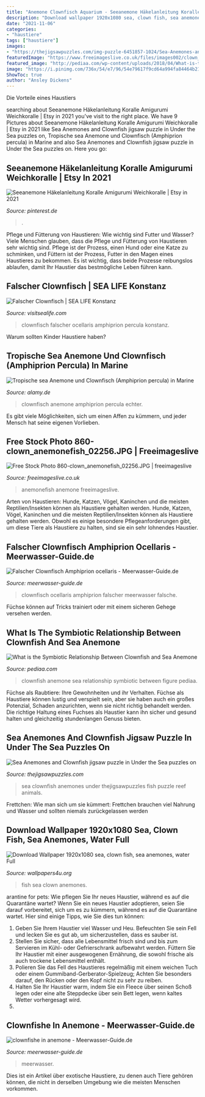 ```yaml
---
title: "Anemone Clownfisch Aquarium - Seeanemone Häkelanleitung Koralle Amigurumi Weichkoralle"
description: "Download wallpaper 1920x1080 sea, clown fish, sea anemones, water full"
date: "2021-11-06"
categories:
- "haustiere"
tags: ["haustiere"]
images:
- "https://thejigsawpuzzles.com/img-puzzle-6451857-1024/Sea-Anemones-and-Clownfish"
featuredImage: "https://www.freeimageslive.co.uk/files/images002/clown_anemonefish_02256.JPG"
featured_image: "http://pediaa.com/wp-content/uploads/2018/04/What-is-the-Symbiotic-Relationship-Between-Clownfish-and-Sea-Anemone_Figure-1.jpg"
image: "https://i.pinimg.com/736x/54/e7/96/54e79617f9cd64a994fa84464b21b76c.jpg"
ShowToc: true
author: "Ansley Dickens"
---
```



Die Vorteile eines Haustiers

	

		
searching about Seeanemone Häkelanleitung Koralle Amigurumi Weichkoralle | Etsy in 2021 you've visit to the right place. We have 9 Pictures about Seeanemone Häkelanleitung Koralle Amigurumi Weichkoralle | Etsy in 2021 like Sea Anemones and Clownfish jigsaw puzzle in Under the Sea puzzles on, Tropische sea Anemone und Clownfisch (Amphiprion percula) in Marine and also Sea Anemones and Clownfish jigsaw puzzle in Under the Sea puzzles on. Here you go:
		
    
## Seeanemone Häkelanleitung Koralle Amigurumi Weichkoralle | Etsy In 2021

<img loading=lazy src="https://i.pinimg.com/736x/54/e7/96/54e79617f9cd64a994fa84464b21b76c.jpg" onerror="this.onerror=null;this.src='https://tse4.mm.bing.net/th?id=OIP.TBAURybksn0-wC0WBdwC5QHaHa&amp;pid=15.1';" alt="Seeanemone Häkelanleitung Koralle Amigurumi Weichkoralle | Etsy in 2021">

_Source: pinterest.de_

>. 

	

Pflege und Fütterung von Haustieren: Wie wichtig sind Futter und Wasser?
Viele Menschen glauben, dass die Pflege und Fütterung von Haustieren sehr wichtig sind. Pflege ist der Prozess, einen Hund oder eine Katze zu schminken, und Füttern ist der Prozess, Futter in den Magen eines Haustieres zu bekommen. Es ist wichtig, dass beide Prozesse reibungslos ablaufen, damit Ihr Haustier das bestmögliche Leben führen kann.

    
## Falscher Clownfisch | SEA LIFE Konstanz

<img loading=lazy src="https://www.visitsealife.com/konstanz/media/tcdb3icc/8443_black-photon-clownfish_-amphiprion-ocellaris-x-amphiprion-percula-5-min.jpg" onerror="this.onerror=null;this.src='https://tse4.mm.bing.net/th?id=OIP.QWZcFainIztALXV7p6jFdAHaE8&amp;pid=15.1';" alt="Falscher Clownfisch | SEA LIFE Konstanz">

_Source: visitsealife.com_

>clownfisch falscher ocellaris amphiprion percula konstanz. 

	

Warum sollten Kinder Haustiere haben?

    
## Tropische Sea Anemone Und Clownfisch (Amphiprion Percula) In Marine

<img loading=lazy src="https://www.alamy.de/aggregator-api/download?url=https://c8.alamy.com/compde/pgkcmc/tropische-sea-anemone-und-clownfisch-amphiprion-percula-in-marine-aquarium-pgkcmc.jpg" onerror="this.onerror=null;this.src='https://tse2.mm.bing.net/th?id=OIP.t9NX97AL1YTNuY8S8I9XNgHaFc&amp;pid=15.1';" alt="Tropische sea Anemone und Clownfisch (Amphiprion percula) in Marine">

_Source: alamy.de_

>clownfisch anemone amphiprion percula echter. 

	

Es gibt viele Möglichkeiten, sich um einen Affen zu kümmern, und jeder Mensch hat seine eigenen Vorlieben.

    
## Free Stock Photo 860-clown_anemonefish_02256.JPG | Freeimageslive

<img loading=lazy src="https://www.freeimageslive.co.uk/files/images002/clown_anemonefish_02256.JPG" onerror="this.onerror=null;this.src='https://tse4.mm.bing.net/th?id=OIP.dcZwUA2heGQ7Zz3auSkCtAHaFj&amp;pid=15.1';" alt="Free Stock Photo 860-clown_anemonefish_02256.JPG | freeimageslive">

_Source: freeimageslive.co.uk_

>anemonefish anemone freeimageslive. 

	

Arten von Haustieren: Hunde, Katzen, Vögel, Kaninchen und die meisten Reptilien/Insekten können als Haustiere gehalten werden.
Hunde, Katzen, Vögel, Kaninchen und die meisten Reptilien/Insekten können als Haustiere gehalten werden. Obwohl es einige besondere Pflegeanforderungen gibt, um diese Tiere als Haustiere zu halten, sind sie ein sehr lohnendes Haustier.

    
## Falscher Clownfisch Amphiprion Ocellaris - Meerwasser-Guide.de

<img loading=lazy src="http://www.meerwasser-guide.de/wp-content/uploads/2020/08/Amphiprion-Ocellaris-Clownfisch-Nemo.jpg" onerror="this.onerror=null;this.src='https://tse2.mm.bing.net/th?id=OIP.l1IrY5fx8H7dhqIGeqvgfgHaFj&amp;pid=15.1';" alt="Falscher Clownfisch Amphiprion ocellaris - Meerwasser-Guide.de">

_Source: meerwasser-guide.de_

>clownfisch ocellaris amphiprion falscher meerwasser falsche. 

	

Füchse können auf Tricks trainiert oder mit einem sicheren Gehege versehen werden.

    
## What Is The Symbiotic Relationship Between Clownfish And Sea Anemone

<img loading=lazy src="http://pediaa.com/wp-content/uploads/2018/04/What-is-the-Symbiotic-Relationship-Between-Clownfish-and-Sea-Anemone_Figure-1.jpg" onerror="this.onerror=null;this.src='https://tse1.mm.bing.net/th?id=OIP.gsEdmpB0HToBRoJ_Hmx9iAHaE5&amp;pid=15.1';" alt="What is the Symbiotic Relationship Between Clownfish and Sea Anemone">

_Source: pediaa.com_

>clownfish anemone sea relationship symbiotic between figure pediaa. 

	

Füchse als Raubtiere: Ihre Gewohnheiten und ihr Verhalten.
Füchse als Haustiere können lustig und verspielt sein, aber sie haben auch ein großes Potenzial, Schaden anzurichten, wenn sie nicht richtig behandelt werden. Die richtige Haltung eines Fuchses als Haustier kann ihn sicher und gesund halten und gleichzeitig stundenlangen Genuss bieten.

    
## Sea Anemones And Clownfish Jigsaw Puzzle In Under The Sea Puzzles On

<img loading=lazy src="https://thejigsawpuzzles.com/img-puzzle-6451857-1024/Sea-Anemones-and-Clownfish" onerror="this.onerror=null;this.src='https://tse1.mm.bing.net/th?id=OIP.KaEiY5NIsa3e58u1lDNj2QHaFI&amp;pid=15.1';" alt="Sea Anemones and Clownfish jigsaw puzzle in Under the Sea puzzles on">

_Source: thejigsawpuzzles.com_

>sea clownfish anemones under thejigsawpuzzles fish puzzle reef animals. 

	

Frettchen: Wie man sich um sie kümmert: Frettchen brauchen viel Nahrung und Wasser und sollten niemals zurückgelassen werden

    
## Download Wallpaper 1920x1080 Sea, Clown Fish, Sea Anemones, Water Full

<img loading=lazy src="https://www.wallpapers4u.org/wp-content/uploads/sea_clown_fish_sea_anemones_water_59909_1920x1080.jpg" onerror="this.onerror=null;this.src='https://tse2.mm.bing.net/th?id=OIP.D7gjFdZPfCxRQR31ORNWNQHaEK&amp;pid=15.1';" alt="Download Wallpaper 1920x1080 sea, clown fish, sea anemones, water Full">

_Source: wallpapers4u.org_

>fish sea clown anemones. 

	

arantine for pets: Wie pflegen Sie Ihr neues Haustier, während es auf die Quarantäne wartet?
Wenn Sie ein neues Haustier adoptieren, seien Sie darauf vorbereitet, sich um es zu kümmern, während es auf die Quarantäne wartet. Hier sind einige Tipps, wie Sie dies tun können:
1. Geben Sie Ihrem Haustier viel Wasser und Heu. Befeuchten Sie sein Fell und lecken Sie es gut ab, um sicherzustellen, dass es sauber ist.
2. Stellen Sie sicher, dass alle Lebensmittel frisch sind und bis zum Servieren im Kühl- oder Gefrierschrank aufbewahrt werden. Füttern Sie Ihr Haustier mit einer ausgewogenen Ernährung, die sowohl frische als auch trockene Lebensmittel enthält.
3. Polieren Sie das Fell des Haustieres regelmäßig mit einem weichen Tuch oder einem Gummiband-Gerberator-Spielzeug; Achten Sie besonders darauf, den Rücken oder den Kopf nicht zu sehr zu reiben.
4. Halten Sie Ihr Haustier warm, indem Sie ein Fleece über seinen Schoß legen oder eine alte Steppdecke über sein Bett legen, wenn kaltes Wetter vorhergesagt wird.
5.

    
## Clownfishe In Anemone - Meerwasser-Guide.de

<img loading=lazy src="http://www.meerwasser-guide.de/wp-content/uploads/2020/07/clownfishe-in-anemone-1024x768.jpg" onerror="this.onerror=null;this.src='https://tse3.mm.bing.net/th?id=OIP.7ttgiz2bA_MJMT1RWL-hZAHaFj&amp;pid=15.1';" alt="clownfishe in anemone - Meerwasser-Guide.de">

_Source: meerwasser-guide.de_

>meerwasser. 

	

Dies ist ein Artikel über exotische Haustiere, zu denen auch Tiere gehören können, die nicht in derselben Umgebung wie die meisten Menschen vorkommen.

